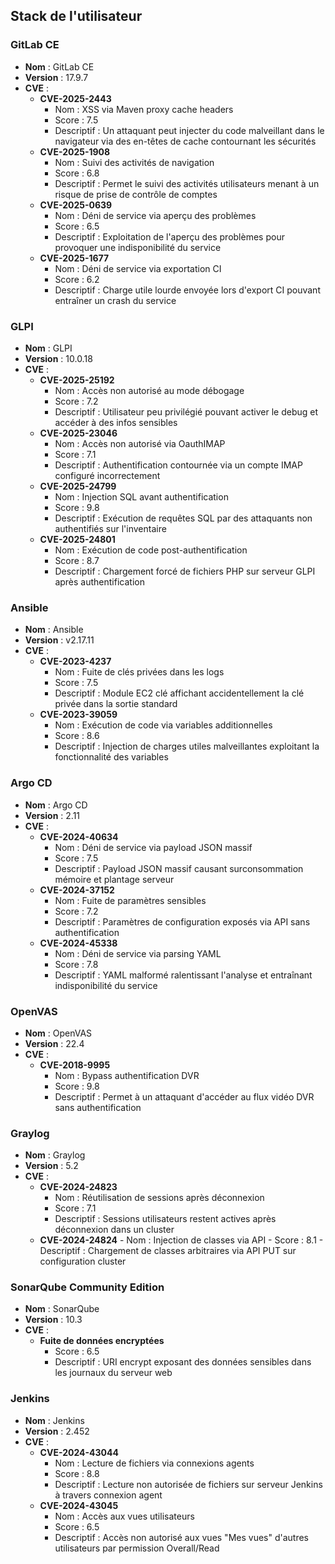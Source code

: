 ## Stack de l'utilisateur

### GitLab CE
- **Nom** : GitLab CE
- **Version** : 17.9.7
- **CVE** :
  - **CVE-2025-2443**
    - Nom : XSS via Maven proxy cache headers
    - Score : 7.5
    - Descriptif : Un attaquant peut injecter du code malveillant dans le navigateur via des en-têtes de cache contournant les sécurités
  - **CVE-2025-1908**
    - Nom : Suivi des activités de navigation
    - Score : 6.8
    - Descriptif : Permet le suivi des activités utilisateurs menant à un risque de prise de contrôle de comptes
  - **CVE-2025-0639**
    - Nom : Déni de service via aperçu des problèmes
    - Score : 6.5
    - Descriptif : Exploitation de l'aperçu des problèmes pour provoquer une indisponibilité du service
  - **CVE-2025-1677**
    - Nom : Déni de service via exportation CI
    - Score : 6.2
    - Descriptif : Charge utile lourde envoyée lors d'export CI pouvant entraîner un crash du service

### GLPI
- **Nom** : GLPI
- **Version** : 10.0.18
- **CVE** :
  - **CVE-2025-25192**
    - Nom : Accès non autorisé au mode débogage
    - Score : 7.2
    - Descriptif : Utilisateur peu privilégié pouvant activer le debug et accéder à des infos sensibles
  - **CVE-2025-23046**
    - Nom : Accès non autorisé via OauthIMAP
    - Score : 7.1
    - Descriptif : Authentification contournée via un compte IMAP configuré incorrectement
  - **CVE-2025-24799**
    - Nom : Injection SQL avant authentification
    - Score : 9.8
    - Descriptif : Exécution de requêtes SQL par des attaquants non authentifiés sur l'inventaire
  - **CVE-2025-24801**
    - Nom : Exécution de code post-authentification
    - Score : 8.7
    - Descriptif : Chargement forcé de fichiers PHP sur serveur GLPI après authentification

### Ansible
- **Nom** : Ansible
- **Version** : v2.17.11
- **CVE** :
  - **CVE-2023-4237**
    - Nom : Fuite de clés privées dans les logs
    - Score : 7.5
    - Descriptif : Module EC2 clé affichant accidentellement la clé privée dans la sortie standard
  - **CVE-2023-39059**
    - Nom : Exécution de code via variables additionnelles
    - Score : 8.6
    - Descriptif : Injection de charges utiles malveillantes exploitant la fonctionnalité des variables

### Argo CD
- **Nom** : Argo CD
- **Version** : 2.11
- **CVE** :
  - **CVE-2024-40634**
    - Nom : Déni de service via payload JSON massif
    - Score : 7.5
    - Descriptif : Payload JSON massif causant surconsommation mémoire et plantage serveur
  - **CVE-2024-37152**
    - Nom : Fuite de paramètres sensibles
    - Score : 7.2
    - Descriptif : Paramètres de configuration exposés via API sans authentification
  - **CVE-2024-45338**
    - Nom : Déni de service via parsing YAML
    - Score : 7.8
    - Descriptif : YAML malformé ralentissant l'analyse et entraînant indisponibilité du service

### OpenVAS
- **Nom** : OpenVAS
- **Version** : 22.4
- **CVE** : 
    - **CVE-2018-9995**
        - Nom : Bypass authentification DVR
        - Score : 9.8
        - Descriptif : Permet à un attaquant d'accéder au flux vidéo DVR sans authentification

### Graylog
- **Nom** : Graylog
- **Version** : 5.2
- **CVE** :
  - **CVE-2024-24823**
    - Nom : Réutilisation de sessions après déconnexion
    - Score : 7.1
    - Descriptif : Sessions utilisateurs restent actives après déconnexion dans un cluster
  - **CVE-2024-24824**
        - Nom : Injection de classes via API
        - Score : 8.1
        - Descriptif : Chargement de classes arbitraires via API PUT sur configuration cluster

### SonarQube Community Edition
- **Nom** : SonarQube
- **Version** : 10.3
- **CVE** :
  - **Fuite de données encryptées**
    - Score : 6.5
    - Descriptif : URI encrypt exposant des données sensibles dans les journaux du serveur web

### Jenkins
- **Nom** : Jenkins
- **Version** : 2.452
- **CVE** :
  - **CVE-2024-43044**
    - Nom : Lecture de fichiers via connexions agents
    - Score : 8.8
    - Descriptif : Lecture non autorisée de fichiers sur serveur Jenkins à travers connexion agent
  - **CVE-2024-43045**
    - Nom : Accès aux vues utilisateurs
    - Score : 6.5
    - Descriptif : Accès non autorisé aux vues "Mes vues" d'autres utilisateurs par permission Overall/Read

